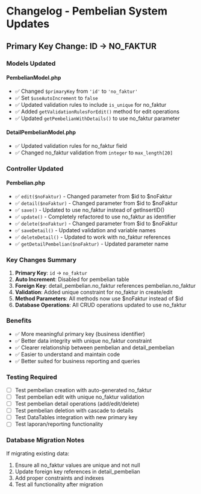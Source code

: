 # Changelog - Pembelian System Updates

## Primary Key Change: ID → NO_FAKTUR

### Models Updated

#### PembelianModel.php

- ✅ Changed `$primaryKey` from `'id'` to `'no_faktur'`
- ✅ Set `$useAutoIncrement` to `false`
- ✅ Updated validation rules to include `is_unique` for no_faktur
- ✅ Added `getValidationRulesForEdit()` method for edit operations
- ✅ Updated `getPembelianWithDetails()` to use no_faktur parameter

#### DetailPembelianModel.php

- ✅ Updated validation rules for no_faktur field
- ✅ Changed no_faktur validation from `integer` to `max_length[20]`

### Controller Updated

#### Pembelian.php

- ✅ `edit($noFaktur)` - Changed parameter from $id to $noFaktur
- ✅ `detail($noFaktur)` - Changed parameter from $id to $noFaktur
- ✅ `save()` - Updated to use no_faktur instead of getInsertID()
- ✅ `update()` - Completely refactored to use no_faktur as identifier
- ✅ `delete($noFaktur)` - Changed parameter from $id to $noFaktur
- ✅ `saveDetail()` - Updated validation and variable names
- ✅ `deleteDetail()` - Updated to work with no_faktur references
- ✅ `getDetailPembelian($noFaktur)` - Updated parameter name

### Key Changes Summary

1. **Primary Key**: `id` → `no_faktur`
2. **Auto Increment**: Disabled for pembelian table
3. **Foreign Key**: detail_pembelian.no_faktur references pembelian.no_faktur
4. **Validation**: Added unique constraint for no_faktur in create/edit
5. **Method Parameters**: All methods now use $noFaktur instead of $id
6. **Database Operations**: All CRUD operations updated to use no_faktur

### Benefits

- ✅ More meaningful primary key (business identifier)
- ✅ Better data integrity with unique no_faktur constraint
- ✅ Clearer relationship between pembelian and detail_pembelian
- ✅ Easier to understand and maintain code
- ✅ Better suited for business reporting and queries

### Testing Required

- [ ] Test pembelian creation with auto-generated no_faktur
- [ ] Test pembelian edit with unique no_faktur validation
- [ ] Test pembelian detail operations (add/edit/delete)
- [ ] Test pembelian deletion with cascade to details
- [ ] Test DataTables integration with new primary key
- [ ] Test laporan/reporting functionality

### Database Migration Notes

If migrating existing data:

1. Ensure all no_faktur values are unique and not null
2. Update foreign key references in detail_pembelian
3. Add proper constraints and indexes
4. Test all functionality after migration
